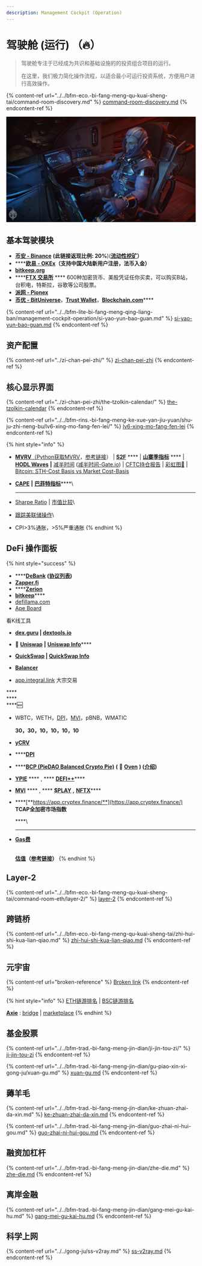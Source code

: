 ```yaml
---
description: Management Cockpit (Operation)
---
```


# 驾驶舱 (运行) （🔥）

> 驾驶舱专注于已经成为共识和基础设施的的投资组合项目的运行。
>
> 在这里，我们极力简化操作流程，以适合最小可运行投资系统，方便用户进行高效操作。

{% content-ref url="../../bfm-eco.-bi-fang-meng-qu-kuai-sheng-tai/command-room-discovery.md" %}
[command-room-discovery.md](../../bfm-eco.-bi-fang-meng-qu-kuai-sheng-tai/command-room-discovery.md)
{% endcontent-ref %}

![](<../../.gitbook/assets/image (57).png>)

## 基本驾驶模块

* [**币安 - Binance**](https://accounts.binancezh.cz/zh-CN/register?ref=H7ZMPFPE) **(此链接返现比例: 20%**)([**流动性挖矿**](https://www.binance.com/zh-CN/swap/liquidity)**）**
* ****[**欧易 - OKEx**](https://www.ouyi.fit/join/3626787447)**（支持中国大陆新用户注册，法币入金）**
* ****[**bitkeep.org**](https://bitkeep.org/zh/index.html)****
* ****[**FTX 交易所**](https://ftx.com/#a=45676115) **** 600种加密货币、美股凭证任你买卖，可以购买B站，台积电，特斯拉，谷歌等公司股票。
* ****[**派网 - Pionex**](https://www.pionex.cc/zh-CN/sign/ref/NxwM4W0S)****
* [**币优 - BitUniverse**](https://www.bituniverse.org/zh-CN/index.html)，[**Trust Wallet**](https://trustwallet.com/)，[**Blockchain.com**](https://www.blockchain.com/wallet)****

{% content-ref url="../../bfm-lite-bi-fang-meng-qing-liang-ban/management-cockpit-operation/si-yao-yun-bao-guan.md" %}
[si-yao-yun-bao-guan.md](../../bfm-lite-bi-fang-meng-qing-liang-ban/management-cockpit-operation/si-yao-yun-bao-guan.md)
{% endcontent-ref %}

## 资产配置

{% content-ref url="../zi-chan-pei-zhi/" %}
[zi-chan-pei-zhi](../zi-chan-pei-zhi/)
{% endcontent-ref %}

## 核心显示界面

{% content-ref url="../zi-chan-pei-zhi/the-tzolkin-calendar/" %}
[the-tzolkin-calendar](../zi-chan-pei-zhi/the-tzolkin-calendar/)
{% endcontent-ref %}

{% content-ref url="../../bfm-rins.-bi-fang-meng-ke-xue-yan-jiu-yuan/shu-ju-zhi-neng-bu/lv6-xing-mo-fang-fen-lei/" %}
[lv6-xing-mo-fang-fen-lei](../../bfm-rins.-bi-fang-meng-ke-xue-yan-jiu-yuan/shu-ju-zhi-neng-bu/lv6-xing-mo-fang-fen-lei/)
{% endcontent-ref %}

{% hint style="info" %}
* [**MVRV**](https://www.blockchain.com/charts/mvrv)[（](https://www.jianshu.com/p/f6992e6c6ea6)[Python获取MVRV](https://coinmetrics.io/newdata/split/btc\_CapMVRVCur.txt)，[参考链接](https://www.jianshu.com/p/f6992e6c6ea6)）  |  [**S2F**](https://www.qkl123.com/data/s2f/btc)  ****  |  [**山寨季指标**](https://www.blockchaincenter.net/altcoin-season-index/)  ****  |  [**HODL Waves**](https://unchained-capital.com/hodlwaves/)  **|**  [减半时间](https://www.qkl123.com/data/halve/btc)  ([减半时间-Gate.io](https://www.gate.io/zh/halving))  |  [CFTC持仓报告](https://www.tradingster.com/cot/futures/fin/133741)  |  [彩虹图🌈](https://www.blockchaincenter.net/bitcoin-rainbow-chart/)  |  [Bitcoin: STH-Cost Basis vs Market Cost-Basis](https://studio.glassnode.com/workbench/2b1042ce-3ca7-44a4-694e-01918080693d)
* [**CAPE**](https://www.gurufocus.cn/indicator/shiller\_pe)   **|**  [**巴菲特指标**](https://www.gurufocus.cn/indicator/buffett-market-valuation)****\
  ****
* [Sharpe Ratio](https://charts.woobull.com/bitcoin-risk-adjusted-return/)  |  [市值比较](https://assetdash.com/?all=true)\

* [跟踪美联储操作](https://robo.datayes.com/v2/landing/monitor\_detail?slotId=243342)\

* CPI>3%通胀，>5%严重通胀
{% endhint %}

## &#x20;**DeFi 操作面板**

{% hint style="success" %}
* ****[**DeBank**](https://debank.com/swap) **(**[**协议列表**](https://debank.com/projects)**)**
* [**Zapper.fi**](https://www.zapper.fi/)
* ****[**Zerion**](https://app.zerion.io/exchange)
* [**bitkeep**](https://bitkeep.org/zh/index.html)****
* [defillama.com](https://defillama.com/)
* [Ape Board](https://apeboard.finance/)



看K线工具

* ****[**dex.guru**](https://dex.guru/) **|** [**dextools.io**](https://www.dextools.io/app/)****



* **🦄️** [**Uniswap**](https://app.uniswap.org/)  **|**  [**Uniswap Info**](https://info.uniswap.org/)****
* ****[**QuickSwap**](https://quickswap.exchange/#/swap)  **|**  [**QuickSwap Info**](https://info.quickswap.exchange/)****
* ****[**Balancer**](https://app.balancer.fi/)****
* [app.integral.link](https://app.integral.link/swap) 大宗交易

****\
****\
****🆕

*   WBTC，WETH，[DPI](https://www.indexcoop.com/dpi)，[MVI](https://app.zerion.io/invest/asset/MVI-0x72e364f2abdc788b7e918bc238b21f109cd634d7)，pBNB，WMATIC

    **30，30，10，10，10，10**
* ****[**yCRV**](https://docs.dfi.money/#/zh-cn/buy-tokens?id=\_5-ycrv%e5%85%91%e6%8d%a2)****
* ****[**DPI**](https://www.indexcoop.com/dpi)
* ****[**BCP (PieDAO Balanced Crypto Pie)**](https://pools.piedao.org/#/pie/0xe4f726adc8e89c6a6017f01eada77865db22da14) **(** 🥧 [**Oven**](https://pools.piedao.org/#/oven) **) (**[**介绍**](https://medium.com/piedao/announcing-balanced-crypto-pie-bcp-btc-eth-and-defi-7a2423c5d94e)**)**
* [**YPIE**](https://pools.piedao.org/#/pie/0x17525e4f4af59fbc29551bc4ece6ab60ed49ce31)  ****  ,  ****  [**DEFI++**](https://pools.piedao.org/#/pie/0x8d1ce361eb68e9e05573443c407d4a3bed23b033)****
* [**MVI**](https://app.zerion.io/invest/asset/MVI-0x72e364f2abdc788b7e918bc238b21f109cd634d7)  ****  , **** [**$PLAY**](https://app.zerion.io/invest/asset/PLAY-0x33e18a092a93ff21ad04746c7da12e35d34dc7c4)  **,**  [**NFTX**](https://app.zerion.io/invest/asset/NFTX-0x87d73e916d7057945c9bcd8cdd94e42a6f47f776)****
*   ****[**https://app.cryptex.finance/**](https://app.cryptex.finance/) **TCAP全加密市场指数**

    ****\
    ****
*   ****[**Gas费**](https://gasnow.sparkpool.com/)****

    \
    [**估值**](https://terminal.tokenterminal.com/dashboard/Dapps)**（**[**参考链接**](https://www.chainnews.com/articles/649261412781.htm)**）**
{% endhint %}

## Layer-2

{% content-ref url="../../bfm-eco.-bi-fang-meng-qu-kuai-sheng-tai/command-room-eth/layer-2/" %}
[layer-2](../../bfm-eco.-bi-fang-meng-qu-kuai-sheng-tai/command-room-eth/layer-2/)
{% endcontent-ref %}

## 跨链桥

{% content-ref url="../../bfm-eco.-bi-fang-meng-qu-kuai-sheng-tai/zhi-hui-shi-kua-lian-qiao.md" %}
[zhi-hui-shi-kua-lian-qiao.md](../../bfm-eco.-bi-fang-meng-qu-kuai-sheng-tai/zhi-hui-shi-kua-lian-qiao.md)
{% endcontent-ref %}

## 元宇宙

{% content-ref url="broken-reference" %}
[Broken link](broken-reference)
{% endcontent-ref %}

{% hint style="info" %}
[ETH链游排名](https://dappradar.com/rankings/protocol/ethereum/category/games) | [BSC链游排名](https://dappradar.com/rankings/protocol/binance-smart-chain/category/games)

[**Axie**](https://axieinfinity.com/) : [bridge](https://bridge.axieinfinity.com/) | [marketplace](https://marketplace.axieinfinity.com/)
{% endhint %}

## 基金股票

{% content-ref url="../../bfm-trad.-bi-fang-meng-jin-dian/ji-jin-tou-zi/" %}
[ji-jin-tou-zi](../../bfm-trad.-bi-fang-meng-jin-dian/ji-jin-tou-zi/)
{% endcontent-ref %}

{% content-ref url="../../bfm-trad.-bi-fang-meng-jin-dian/gu-piao-xin-xi-gong-ju/xuan-gu.md" %}
[xuan-gu.md](../../bfm-trad.-bi-fang-meng-jin-dian/gu-piao-xin-xi-gong-ju/xuan-gu.md)
{% endcontent-ref %}

## 薅羊毛

{% content-ref url="../../bfm-trad.-bi-fang-meng-jin-dian/ke-zhuan-zhai-da-xin.md" %}
[ke-zhuan-zhai-da-xin.md](../../bfm-trad.-bi-fang-meng-jin-dian/ke-zhuan-zhai-da-xin.md)
{% endcontent-ref %}

{% content-ref url="../../bfm-trad.-bi-fang-meng-jin-dian/guo-zhai-ni-hui-gou.md" %}
[guo-zhai-ni-hui-gou.md](../../bfm-trad.-bi-fang-meng-jin-dian/guo-zhai-ni-hui-gou.md)
{% endcontent-ref %}

## 融资加杠杆

{% content-ref url="../../bfm-trad.-bi-fang-meng-jin-dian/zhe-die.md" %}
[zhe-die.md](../../bfm-trad.-bi-fang-meng-jin-dian/zhe-die.md)
{% endcontent-ref %}

## 离岸金融

{% content-ref url="../../bfm-trad.-bi-fang-meng-jin-dian/gang-mei-gu-kai-hu.md" %}
[gang-mei-gu-kai-hu.md](../../bfm-trad.-bi-fang-meng-jin-dian/gang-mei-gu-kai-hu.md)
{% endcontent-ref %}

## 科学上网

{% content-ref url="../../gong-ju/ss-v2ray.md" %}
[ss-v2ray.md](../../gong-ju/ss-v2ray.md)
{% endcontent-ref %}
